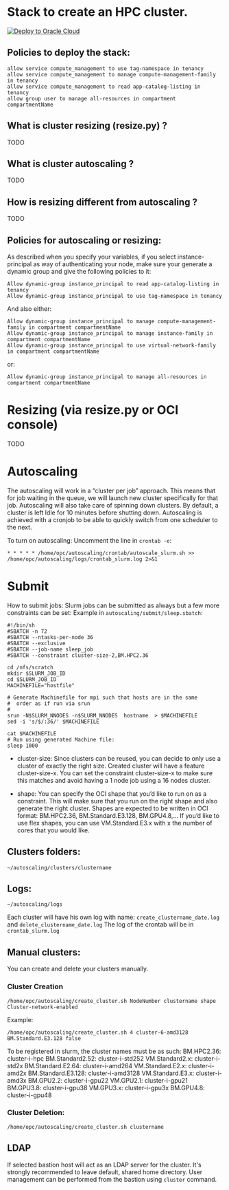 # Stack to create an HPC cluster. 

[![Deploy to Oracle Cloud](https://oci-resourcemanager-plugin.plugins.oci.oraclecloud.com/latest/deploy-to-oracle-cloud.svg)](https://cloud.oracle.com/resourcemanager/stacks/create?zipUrl=https://github.com/oracle-quickstart/oci-hpc/archive/refs/heads/master.zip)


## Policies to deploy the stack: 
```
allow service compute_management to use tag-namespace in tenancy
allow service compute_management to manage compute-management-family in tenancy
allow service compute_management to read app-catalog-listing in tenancy
allow group user to manage all-resources in compartment compartmentName
```

## What is cluster resizing (resize.py) ?
TODO

## What is cluster autoscaling ?
TODO

## How is resizing different from autoscaling ?
TODO

## Policies for autoscaling or resizing:
As described when you specify your variables, if you select instance-principal as way of authenticating your node, make sure your generate a dynamic group and give the following policies to it: 
```
Allow dynamic-group instance_principal to read app-catalog-listing in tenancy
Allow dynamic-group instance_principal to use tag-namespace in tenancy
```
And also either:

```
Allow dynamic-group instance_principal to manage compute-management-family in compartment compartmentName
Allow dynamic-group instance_principal to manage instance-family in compartment compartmentName
Allow dynamic-group instance_principal to use virtual-network-family in compartment compartmentName
```
or:

`Allow dynamic-group instance_principal to manage all-resources in compartment compartmentName`


# Resizing (via resize.py or OCI console)
TODO


# Autoscaling

The autoscaling will work in a “cluster per job” approach. This means that for job waiting in the queue, we will launch new cluster specifically for that job. Autoscaling will also take care of spinning down clusters. By default, a cluster is left Idle for 10 minutes before shutting down. Autoscaling is achieved with a cronjob to be able to quickly switch from one scheduler to the next. 

To turn on autoscaling: 
Uncomment the line in `crontab -e`:
```
* * * * * /home/opc/autoscaling/crontab/autoscale_slurm.sh >> /home/opc/autoscaling/logs/crontab_slurm.log 2>&1
```

# Submit
How to submit jobs: 
Slurm jobs can be submitted as always but a few more constraints can be set: 
Example in `autoscaling/submit/sleep.sbatch`: 

```
#!/bin/sh
#SBATCH -n 72
#SBATCH --ntasks-per-node 36
#SBATCH --exclusive
#SBATCH --job-name sleep_job
#SBATCH --constraint cluster-size-2,BM.HPC2.36

cd /nfs/scratch
mkdir $SLURM_JOB_ID
cd $SLURM_JOB_ID
MACHINEFILE="hostfile"

# Generate Machinefile for mpi such that hosts are in the same
#  order as if run via srun
#
srun -N$SLURM_NNODES -n$SLURM_NNODES  hostname  > $MACHINEFILE
sed -i 's/$/:36/' $MACHINEFILE

cat $MACHINEFILE
# Run using generated Machine file:
sleep 1000
```

- cluster-size: Since clusters can be reused, you can decide to only use a cluster of exactly the right size. Created cluster will have a feature cluster-size-x. You can set the constraint cluster-size-x to make sure this matches and avoid having a 1 node job using a 16 nodes cluster. 

- shape: You can specify the OCI shape that you’d like to run on as a constraint. This will make sure that you run on the right shape and also generate the right cluster. Shapes are expected to be written in OCI format: BM.HPC2.36, BM.Standard.E3.128, BM.GPU4.8,… 
If you’d like to use flex shapes, you can use VM.Standard.E3.x with x the number of cores that you would like. 

## Clusters folders: 
```
~/autoscaling/clusters/clustername
```

## Logs: 
```
~/autoscaling/logs
```

Each cluster will have his own log with name: `create_clustername_date.log` and `delete_clustername_date.log`
The log of the crontab will be in `crontab_slurm.log`


## Manual clusters: 
You can create and delete your clusters manually. 
### Cluster Creation
```
/home/opc/autoscaling/create_cluster.sh NodeNumber clustername shape Cluster-network-enabled
```
Example: 
```
/home/opc/autoscaling/create_cluster.sh 4 cluster-6-amd3128 BM.Standard.E3.128 false
```

To be registered in slurm, the cluster names must be as such: 
BM.HPC2.36: cluster-i-hpc
BM.Standard2.52: cluster-i-std252
VM.Standard2.x: cluster-i-std2x
BM.Standard.E2.64: cluster-i-amd264
VM.Standard.E2.x: cluster-i-amd2x
BM.Standard.E3.128: cluster-i-amd3128
VM.Standard.E3.x: cluster-i-amd3x
BM.GPU2.2: cluster-i-gpu22
VM.GPU2.1: cluster-i-gpu21
BM.GPU3.8: cluster-i-gpu38
VM.GPU3.x: cluster-i-gpu3x
BM.GPU4.8: cluster-i-gpu48

### Cluster Deletion: 
```
/home/opc/autoscaling/create_cluster.sh clustername
```


## LDAP 
If selected bastion host will act as an LDAP server for the cluster. It's strongly recommended to leave default, shared home directory. 
User management can be performed from the bastion using ``` cluster ``` command. 
